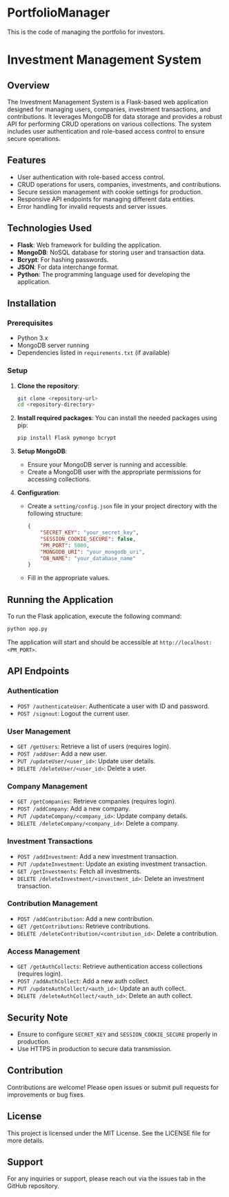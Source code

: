# PortfolioManager
This is the code of managing the portfolio for investors.

# Investment Management System

## Overview

The Investment Management System is a Flask-based web application designed for managing users, companies, investment transactions, and contributions. It leverages MongoDB for data storage and provides a robust API for performing CRUD operations on various collections. The system includes user authentication and role-based access control to ensure secure operations.

## Features

- User authentication with role-based access control.
- CRUD operations for users, companies, investments, and contributions.
- Secure session management with cookie settings for production.
- Responsive API endpoints for managing different data entities.
- Error handling for invalid requests and server issues.

## Technologies Used

- **Flask**: Web framework for building the application.
- **MongoDB**: NoSQL database for storing user and transaction data.
- **Bcrypt**: For hashing passwords.
- **JSON**: For data interchange format.
- **Python**: The programming language used for developing the application.

## Installation

### Prerequisites

- Python 3.x
- MongoDB server running
- Dependencies listed in `requirements.txt` (if available)

### Setup

1. **Clone the repository**:
   ```bash
   git clone <repository-url>
   cd <repository-directory>
   ```
   
2. **Install required packages**:
   You can install the needed packages using pip:
   ```bash
   pip install Flask pymongo bcrypt
   ```

3. **Setup MongoDB**:
   - Ensure your MongoDB server is running and accessible.
   - Create a MongoDB user with the appropriate permissions for accessing collections.

4. **Configuration**:
   - Create a `setting/config.json` file in your project directory with the following structure:
     ```json
     {
         "SECRET_KEY": "your_secret_key",
         "SESSION_COOKIE_SECURE": false,
         "PM_PORT": 5000,
         "MONGODB_URI": "your_mongodb_uri",
         "DB_NAME": "your_database_name"
     }
     ```
   - Fill in the appropriate values.

## Running the Application

To run the Flask application, execute the following command:
```bash
python app.py
```

The application will start and should be accessible at `http://localhost:<PM_PORT>`.

## API Endpoints

### Authentication

- `POST /authenticateUser`: Authenticate a user with ID and password.
- `POST /signout`: Logout the current user.

### User Management

- `GET /getUsers`: Retrieve a list of users (requires login).
- `POST /addUser`: Add a new user.
- `PUT /updateUser/<user_id>`: Update user details.
- `DELETE /deleteUser/<user_id>`: Delete a user.

### Company Management

- `GET /getCompanies`: Retrieve companies (requires login).
- `POST /addCompany`: Add a new company.
- `PUT /updateCompany/<company_id>`: Update company details.
- `DELETE /deleteCompany/<company_id>`: Delete a company.

### Investment Transactions

- `POST /addInvestment`: Add a new investment transaction.
- `PUT /updateInvestment`: Update an existing investment transaction.
- `GET /getInvestments`: Fetch all investments.
- `DELETE /deleteInvestment/<investment_id>`: Delete an investment transaction.

### Contribution Management

- `POST /addContribution`: Add a new contribution.
- `GET /getContributions`: Retrieve contributions.
- `DELETE /deleteContribution/<contribution_id>`: Delete a contribution.

### Access Management

- `GET /getAuthCollects`: Retrieve authentication access collections (requires login).
- `POST /addAuthCollect`: Add a new auth collect.
- `PUT /updateAuthCollect/<auth_id>`: Update an auth collect.
- `DELETE /deleteAuthCollect/<auth_id>`: Delete an auth collect.

## Security Note

- Ensure to configure `SECRET_KEY` and `SESSION_COOKIE_SECURE` properly in production.
- Use HTTPS in production to secure data transmission.

## Contribution

Contributions are welcome! Please open issues or submit pull requests for improvements or bug fixes.

## License

This project is licensed under the MIT License. See the LICENSE file for more details.

## Support

For any inquiries or support, please reach out via the issues tab in the GitHub repository.
